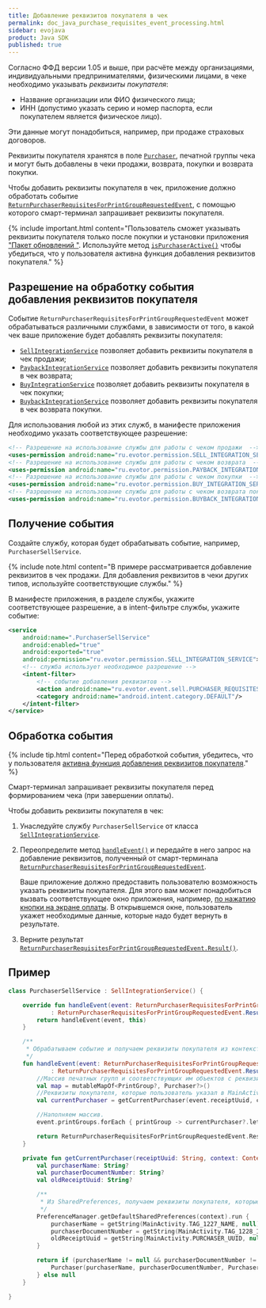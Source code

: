 ```yaml
---
title: Добавление реквизитов покупателя в чек
permalink: doc_java_purchase_requisites_event_processing.html
sidebar: evojava
product: Java SDK
published: true
---
```


Согласно ФФД версии 1.05 и выше, при расчёте между организациями, индивидуальными предпринимателями, физическими лицами, в чеке необходимо указывать *реквизиты покупателя*:

* Название организации или ФИО физического лица;
* ИНН (допустимо указать серию и номер паспорта, если покупателем является физическое лицо).
  
Эти данные могут понадобиться, например, при продаже страховых договоров.

Реквизиты покупателя хранятся в поле [`Purchaser`](./integration-library/ru/evotor/framework/receipt/Purchaser.html), печатной группы чека и могут быть добавлены в чеки продажи, возврата, покупки и возврата покупки.

Чтобы добавить реквизиты покупателя в чек, приложение должно обработать событие [`ReturnPurchaserRequisitesForPrintGroupRequestedEvent`](./integration-library/ru/evotor/framework/receipt/formation/event/ReturnPurchaserRequisitesForPrintGroupRequestedEvent.html), с помощью которого смарт-терминал запрашивает реквизиты покупателя.

{% include important.html content="Пользователь cможет указывать реквизиты покупателя только после покупки и установки приложения [\"Пакет обновлений \"](https://market.evotor.ru/store/apps/9ddd7629-3397-47eb-a83a-1d987aa71610). Используйте метод [`isPurchaserActive()`](./integration-library/ru/evotor/framework/features/FeaturesApi.html#isPurchaserActive-context-) чтобы убедиться, что у пользователя активна функция добавления реквизитов покупателя." %}

## Разрешение на обработку события добавления реквизитов покупателя

Событие `ReturnPurchaserRequisitesForPrintGroupRequestedEvent` может обрабатываться различными службами, в зависимости от того, в какой чек ваше приложение будет добавлять реквизиты покупателя:

* [`SellIntegrationService`](./integration-library/ru/evotor/framework/receipt/formation/event/handler/service/SellIntegrationService.html) позволяет добавить реквизиты покупателя в чек продажи;
* [`PaybackIntegrationService`](./integration-library/ru/evotor/framework/receipt/formation/event/handler/service/PaybackIntegrationService.html) позволяет добавить реквизиты покупателя в чек возврата;
* [`BuyIntegrationService`](./integration-library/ru/evotor/framework/receipt/formation/event/handler/service/BuyIntegrationService.html) позволяет добавить реквизиты покупателя в чек покупки;
* [`BuybackIntegrationService`](./integration-library/ru/evotor/framework/receipt/formation/event/handler/service/BuybackIntegrationService.html) позволяет добавить реквизиты покупателя в чек возврата покупки.

Для использования любой из этих служб, в манифесте приложения необходимо указать соответствующее разрешение:

```xml
<!-- Разрешение на использование службы для работы с чеком продажи  -->
<uses-permission android:name="ru.evotor.permission.SELL_INTEGRATION_SERVICE" />
<!-- Разрешение на использование службы для работы с чеком возврата  -->
<uses-permission android:name="ru.evotor.permission.PAYBACK_INTEGRATION_SERVICE" />
<!-- Разрешение на использование службы для работы с чеком покупки  -->
<uses-permission android:name="ru.evotor.permission.BUY_INTEGRATION_SERVICE" />
<!-- Разрешение на использование службы для работы с чеком возврата покупки  -->
<uses-permission android:name="ru.evotor.permission.BUYBACK_INTEGRATION_SERVICE" />
```

## Получение события

Создайте службу, которая будет обрабатывать событие, например, `PurchaserSellService`.

{% include note.html content="В примере рассматривается добавление реквизитов в чек продажи. Для добавления реквизитов в чеки других типов, используйте соответствующие службы." %}

В манифесте приложения, в разделе службы, укажите соответствующее разрешение, а в intent-фильтре службы, укажите событие:

```xml
<service
    android:name=".PurchaserSellService"
    android:enabled="true"
    android:exported="true"
    android:permission="ru.evotor.permission.SELL_INTEGRATION_SERVICE">
    <!-- служба использует необходимое разрешение -->
    <intent-filter>
        <!-- событие добавления реквизитов -->
        <action android:name="ru.evotor.event.sell.PURCHASER_REQUISITES"/>
        <category android:name="android.intent.category.DEFAULT"/>
    </intent-filter>
</service>
```

## Обработка события

{% include tip.html content="Перед обработкой события, убедитесь, что у пользователя [активна функция добавления реквизитов покупателя](./integration-library/ru/evotor/framework/features/FeaturesApi.html#isPurchaserActive-context-)." %} 

Смарт-терминал запрашивает реквизиты покупателя перед формированием чека (при завершении оплаты).

Чтобы добавить реквизиты покупателя в чек:

1. Унаследуйте службу `PurchaserSellService` от класса [`SellIntegrationService`](./integration-library/ru/evotor/framework/receipt/formation/event/handler/service/SellIntegrationService.html).
2. Переопределите метод [`handleEvent()`](./integration-library/ru/evotor/framework/receipt/formation/event/handler/service/SellIntegrationService.html#handleEvent-event-) и передайте в него запрос на добавление реквизитов, полученный от смарт-терминала [`ReturnPurchaserRequisitesForPrintGroupRequestedEvent`](./integration-library/ru/evotor/framework/receipt/framework/receipt/formation/event/handler/service/SellIntegrationService.html#handleEvent-event-).

   Ваше приложение должно предоставить пользователю возможность указать реквизиты покупателя. Для этого вам может понадобиться вызвать соответствующее окно приложения, например, [по нажатию кнопки на экране оплаты](./doc_java_app_icon.html#SalesScreen). В открывшемся окне, пользователь укажет необходимые данные, которые надо будет вернуть в результате.

3. Верните результат [`ReturnPurchaserRequisitesForPrintGroupRequestedEvent.Result()`](./integration-library/ru/evotor/framework/receipt/formation/event/ReturnPurchaserRequisitesForPrintGroupRequestedEvent.Result.html).

## Пример

```kotlin
class PurchaserSellService : SellIntegrationService() {

    override fun handleEvent(event: ReturnPurchaserRequisitesForPrintGroupRequestedEvent)
            : ReturnPurchaserRequisitesForPrintGroupRequestedEvent.Result? {
        return handleEvent(event, this)
    }

    /**
     * Обрабатываем событие и получаем реквизиты покупателя из контекста приложения.
     */
    fun handleEvent(event: ReturnPurchaserRequisitesForPrintGroupRequestedEvent, context: Context)
            : ReturnPurchaserRequisitesForPrintGroupRequestedEvent.Result? {
        //Массив печатных групп и соответствующих им объектов с реквизитами покупателя.
        val map = mutableMapOf<PrintGroup?, Purchaser?>()
        //Реквизиты покупателя, которые пользователь указал в MainActivity.
        val currentPurchaser = getCurrentPurchaser(event.receiptUuid, context)

        //Наполняем массив.
        event.printGroups.forEach { printGroup -> currentPurchaser?.let { map[printGroup] = it } }

        return ReturnPurchaserRequisitesForPrintGroupRequestedEvent.Result(map)
    }

    private fun getCurrentPurchaser(receiptUuid: String, context: Context): Purchaser? {
        val purchaserName: String?
        val purchaserDocumentNumber: String?
        val oldReceiptUuid: String?

        /**
         * Из SharedPreferences, получаем реквизиты покупателя, которые пользователь указал в MainActivity.
         */
        PreferenceManager.getDefaultSharedPreferences(context).run {
            purchaserName = getString(MainActivity.TAG_1227_NAME, null)
            purchaserDocumentNumber = getString(MainActivity.TAG_1228_INN, null)
            oldReceiptUuid = getString(MainActivity.PURCHASER_UUID, null)
        }

        return if (purchaserName != null && purchaserDocumentNumber != null && oldReceiptUuid == receiptUuid) {
            Purchaser(purchaserName, purchaserDocumentNumber, PurchaserType.NATURAL_PERSON)
        } else null
    }

}
```
